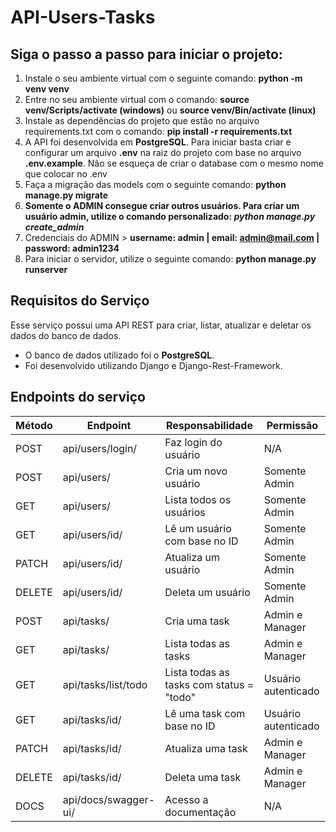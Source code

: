 # API-Users-Tasks
## Siga o passo a passo para iniciar o projeto:
 1. Instale o seu ambiente virtual com o seguinte comando: **python -m venv venv**
 2. Entre no seu ambiente virtual com o comando: **source venv/Scripts/activate (windows)** ou **source venv/Bin/activate (linux)**
 3. Instale as dependências do projeto que estão no arquivo requirements.txt com o comando: **pip install -r requirements.txt**
 4. A API foi desenvolvida em  **PostgreSQL**. Para iniciar basta criar e configurar um arquivo  **.env** na raiz do projeto com base no arquivo  **.env.example**. Não se esqueça de criar o database com o mesmo nome que colocar no .env
 5. Faça a migração das models com o seguinte comando: **python manage.py migrate**
 6. **Somente o ADMIN consegue criar outros usuários. Para criar um usuário admin, utilize o comando personalizado: _python manage.py create_admin_**
 7. Credenciais do ADMIN > **username: admin | email: admin@mail.com | password: admin1234**
 8. Para iniciar o servidor, utilize o seguinte comando: **python manage.py runserver**

## Requisitos do Serviço

Esse serviço possui uma API REST para criar, listar, atualizar e deletar os dados do banco de dados.

- O banco de dados utilizado foi  o **PostgreSQL**.
- Foi desenvolvido utilizando Django e Django-Rest-Framework.

## Endpoints do serviço

| Método | Endpoint              | Responsabilidade                               | Permissão           |
| ------ | --------------------  | ---------------------------------------------- | ------------------- |
| POST   | api/users/login/      | Faz login do usuário                           | N/A                 |
| POST   | api/users/            | Cria um novo usuário                           | Somente Admin       |
| GET    | api/users/            | Lista todos os usuários                        | Somente Admin       |
| GET    | api/users/id/         | Lê um usuário com base no ID                   | Somente Admin       |
| PATCH  | api/users/id/         | Atualiza um usuário                            | Somente Admin       | 
| DELETE | api/users/id/         | Deleta um usuário                              | Somente Admin       |
| POST   | api/tasks/            | Cria uma task                                  | Admin e Manager     |
| GET    | api/tasks/            | Lista todas as tasks                           | Admin e Manager     |
| GET    | api/tasks/list/todo   | Lista todas as tasks com status = "todo"       | Usuário autenticado |
| GET    | api/tasks/id/         | Lê uma task com base no ID                     | Usuário autenticado |
| PATCH  | api/tasks/id/         | Atualiza uma task                              | Admin e Manager     |
| DELETE | api/tasks/id/         | Deleta uma task                                | Admin e Manager     |
| DOCS   | api/docs/swagger-ui/  | Acesso a documentação                          | N/A                 |


